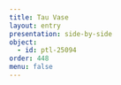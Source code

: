 ```yaml
---
title: Tau Vase
layout: entry
presentation: side-by-side
object:
  - id: ptl-25094
order: 448
menu: false
---
```

